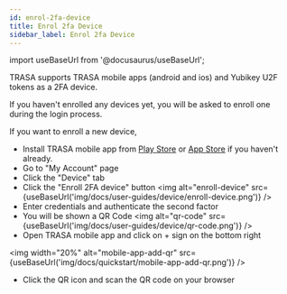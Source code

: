 ```yaml
---
id: enrol-2fa-device
title: Enrol 2fa Device
sidebar_label: Enrol 2fa Device
---
```

import useBaseUrl from '@docusaurus/useBaseUrl';


TRASA supports TRASA mobile apps (android and ios) and Yubikey U2F tokens as a 2FA device.

If you haven't enrolled any devices yet, you will be asked to enroll one during the login process.

If you want to enroll a new device,
* Install TRASA mobile app from [Play Store](https://play.google.com/store/apps/details?id=com.trasa&hl=en) or [App Store](https://apps.apple.com/np/app/trasa/id1411267389) if you haven't already.
* Go to "My Account" page
* Click the "Device" tab
* Click the "Enroll 2FA device" button
<img  alt="enroll-device" src={useBaseUrl('img/docs/user-guides/device/enroll-device.png')} />
* Enter credentials and authenticate the second factor
* You will be shown a QR Code
<img  alt="qr-code" src={useBaseUrl('img/docs/user-guides/device/qr-code.png')} />
* Open TRASA mobile app and click on + sign on the bottom right   

<img width="20%" alt="mobile-app-add-qr" src={useBaseUrl('img/docs/quickstart/mobile-app-add-qr.png')} />  

* Click the QR icon and scan the QR code on your browser
